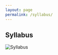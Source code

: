 ```yaml
---
layout: page
permalink: /syllabus/
---
```


## Syllabus

![Syllabus](..\..\_images\syl.PNG)
